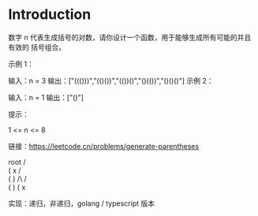 # Introduction
数字 n 代表生成括号的对数，请你设计一个函数，用于能够生成所有可能的并且 有效的 括号组合。

示例 1：

输入：n = 3
输出：["((()))","(()())","(())()","()(())","()()()"]
示例 2：

输入：n = 1
输出：["()"]


提示：

1 <= n <= 8

链接：https://leetcode.cn/problems/generate-parentheses


   root
    /\
   (  x
   /\
  (  )
 /\  /\
(  ) (  x


实现：递归，非递归，golang / typescript 版本